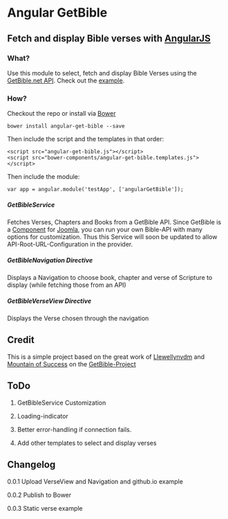 # Angular GetBible

## Fetch and display Bible verses with [AngularJS](http://angularjs.org)

### What?
Use this module to select, fetch and display Bible Verses using the [GetBible.net API](https://getbible.net/api). 
Check out the [example](http://sergejkasper.github.io/AngularGetBible/).

### How?
Checkout the repo or install via [Bower](http://bower.io) 
```
bower install angular-get-bible --save
```
Then include the script and the templates in that order:
```
<script src="angular-get-bible.js"></script>
<script src="bower-components/angular-get-bible.templates.js"></script>
```
Then include the module:
```
var app = angular.module('testApp', ['angularGetBible']);
```

##### GetBibleService
Fetches Verses, Chapters and Books from a GetBible API. Since GetBible is a [Component](https://getbible.net/downloads) for [Joomla](http://www.joomla.org/), you can run your own Bible-API with many options for customization. Thus this Service will soon be updated to allow API-Root-URL-Configuration in the provider.


##### GetBibleNavigation Directive
Displays a Navigation to choose book, chapter and verse of Scripture to display (while fetching those from an API)


##### GetBibleVerseView Directive
Displays the Verse chosen through the navigation


## Credit
This is a simple project based on the great work of [Llewellynvdm](https://github.com/Llewellynvdm) and [Mountain of Success]( http://www.mountainofsuccess.com/) on the [GetBible-Project]()

## ToDo
1) GetBibleService Customization

2) Loading-indicator 

3) Better error-handling if connection fails. 

4) Add other templates to select and display verses 

## Changelog

0.0.1 Upload VerseView and Navigation and github.io example

0.0.2 Publish to Bower

0.0.3 Static verse example
